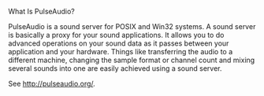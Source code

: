 What Is PulseAudio?

PulseAudio is a sound server for POSIX and Win32 systems. A sound server is basically a proxy for your sound applications. It allows you to do advanced operations on your sound data as it passes between your application and your hardware. Things like transferring the audio to a different machine, changing the sample format or channel count and mixing several sounds into one are easily achieved using a sound server.

See http://pulseaudio.org/.